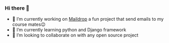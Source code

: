 ### Hi there 👋

- 🔭 I’m currently working on [Maildrop](https://github.com/Georgefemiwise/MailDrop) a fun project that send emails to my course mates😉
- 🌱 I’m currently learning python and Django framework
- 👯 I’m looking to collaborate on with any open source project
<!--
**Georgefemiwise/Georgefemiwise** is a ✨ _special_ ✨ repository because its `README.md` (this file) appears on your GitHub profile.

Here are some ideas to get you started:

- 🔭 I’m currently working on  [Maildrop]() django
- 🌱 I’m currently learning ...
- 👯 I’m looking to collaborate on ...
- 🤔 I’m looking for help with ...
- 💬 Ask me about ...
- 📫 How to reach me: ...
- 😄 Pronouns: ...
- ⚡ Fun fact: ...
-->
